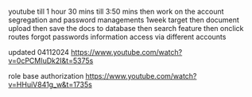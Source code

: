 youtube till 1 hour 30 mins
till 3:50 mins then work on the account segregation and password managements
1week target
then document upload
then save the docs to database
then search feature
then onclick routes
forgot passwords
information access via different accounts

updated 04112024
https://www.youtube.com/watch?v=0cPCMIuDk2I&t=5375s

role base authorization 
https://www.youtube.com/watch?v=HHuiV841g_w&t=1735s